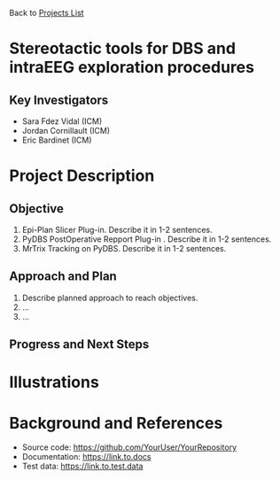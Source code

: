 Back to [Projects List](../../README.md#ProjectsList)

# Stereotactic tools for DBS and intraEEG exploration procedures

## Key Investigators

- Sara Fdez Vidal (ICM)
- Jordan Cornillault (ICM)
- Eric Bardinet (ICM)

# Project Description

<!-- toto . -->

## Objective

1. Epi-Plan Slicer Plug-in. Describe it in 1-2 sentences.
2. PyDBS PostOperative Repport Plug-in . Describe it in 1-2 sentences.
3. MrTrix Tracking on PyDBS. Describe it in 1-2 sentences.

## Approach and Plan

1. Describe planned approach to reach objectives.
1. ...
1. ...

## Progress and Next Steps

<!--Describe progress and next steps in a few bullet points as you are making progress.-->

# Illustrations

<!--Add pictures and links to videos that demonstrate what has been accomplished.-->

<!--![Description of picture](Example2.jpg)-->

<!--![Some more images](Example2.jpg)-->

# Background and References

<!--Use this space for information that may help people better understand your project, like links to papers, source code, or data.-->

- Source code: https://github.com/YourUser/YourRepository
- Documentation: https://link.to.docs
- Test data: https://link.to.test.data
